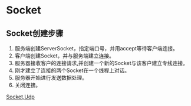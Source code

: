# Socket

## Socket创建步骤
1. 服务端创建ServerSocket，指定端口号，并用accept等待客户端连接。
2. 客户端创建Socket，并与服务端建立连接。
3. 服务器接收客户的连接请求,并创建一个新的Socket与该客户建立专线连接。
4. 刚才建立了连接的两个Socket在一个线程上对话。
5. 服务器开始进行发送数据处理。
6. 关闭连接。

[Socket,Udp](https://github.com/xiaoyu2017/ExampleCode/tree/master/JavaExample/src/cn/fishland/example/socket)




